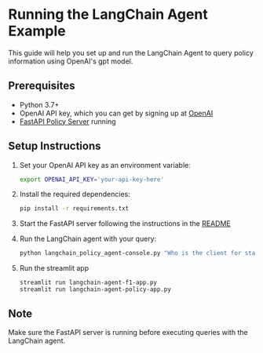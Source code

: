 # Running the LangChain Agent Example

This guide will help you set up and run the LangChain Agent to query policy information using OpenAI's gpt model.

## Prerequisites

- Python 3.7+
- OpenAI API key, which you can get by signing up at [OpenAI](https://openai.com/)
- [FastAPI Policy Server](/policy-fastapi-server/README.md) running

## Setup Instructions

1. Set your OpenAI API key as an environment variable:

    ```bash
    export OPENAI_API_KEY='your-api-key-here'
    ```

2. Install the required dependencies:

    ```bash
    pip install -r requirements.txt
    ```

3. Start the FastAPI server following the instructions in the [README](/policy-fastapi-server/README.md)

4. Run the LangChain agent with your query:

    ```bash
    python langchain_policy_agent-console.py "Who is the client for stamp ref. P25R0934458M year 2025?"
    ```

5. Run the streamlit app

     ```
     streamlit run langchain-agent-f1-app.py
     streamlit run langchain-agent-policy-app.py
     ```

## Note

Make sure the FastAPI server is running before executing queries with the LangChain agent.
